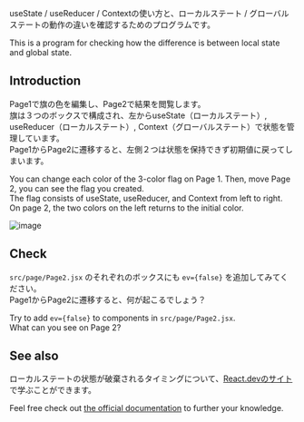 useState / useReducer / Contextの使い方と、ローカルステート / グローバルステートの動作の違いを確認するためのプログラムです。

This is a program for checking how the difference is between local state and global state.

## Introduction

Page1で旗の色を編集し、Page2で結果を閲覧します。  
旗は３つのボックスで構成され、左からuseState（ローカルステート）, useReducer（ローカルステート）, Context（グローバルステート）で状態を管理しています。  
Page1からPage2に遷移すると、左側２つは状態を保持できず初期値に戻ってしまいます。

You can change each color of the 3-color flag on Page 1. Then, move Page 2, you can see the flag you created.  
The flag consists of useState, useReducer, and Context from left to right.  
On page 2, the two colors on the left returns to the initial color.

![image](https://github.com/m-shiroi/demo-react-state-management/assets/98746670/0126034e-7c50-486c-b4e5-50caa9bf8eb6)

## Check

`src/page/Page2.jsx` のそれぞれのボックスにも `ev={false}` を追加してみてください。  
Page1からPage2に遷移すると、何が起こるでしょう？

Try to add `ev={false}` to components in `src/page/Page2.jsx`.  
What can you see on Page 2?

## See also

ローカルステートの状態が破棄されるタイミングについて、[React.devのサイト](https://react.dev/learn/preserving-and-resetting-state)で学ぶことができます。

Feel free check out [the official documentation](https://react.dev/learn/preserving-and-resetting-state) to further your knowledge.



